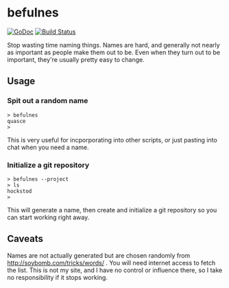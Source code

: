 befulnes
========

[![GoDoc](http://godoc.org/github.com/kitschysynq/befulnes?status.svg)](http://godoc.org/github.com/kitschysynq/befulnes)
[![Build Status](https://travis-ci.org/kitschysynq/befulnes.svg?branch=master)](https://travis-ci.org/kitschysynq/befulnes)

Stop wasting time naming things. Names are hard, and generally not nearly as important as people make them out to be. Even when they turn out to be important, they're usually pretty easy to change.

Usage
-----

### Spit out a random name

```
> befulnes
quasce
>
```

This is very useful for incporporating into other scripts, or just pasting into chat when you need a name.


### Initialize a git repository
```
> befulnes --project
> ls
hockstod
>
```

This will generate a name, then create and initialize a git repository so you can start working right away.

Caveats
-------

Names are not actually generated but are chosen randomly from http://soybomb.com/tricks/words/ . You will need internet access to fetch the list. This is not my site, and I have no control or influence there, so I take no responsibility if it stops working.
